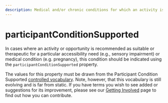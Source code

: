 ```yaml
---
description: Medical and/or chronic conditions for which an activity is suitable
---
```


# participantConditionSupported

In cases where an activity or opportunity is recommended as suitable or therapeutic for a particular accessibility need \(e.g., sensory impairment\) or medical condition \(e.g. pregnancy\), this condition should be indicated using the `participantConditionSupported` property.

The values for this property must be drawn from the Participant Condition Supported [controlled vocabulary](https://disab.herokuapp.com/en/hierarchical_concepts.html). Note, however, that this vocabulary is still evolving and is far from static. If you have terms you wish to see added or suggestions for its improvement, please see our [Getting Involved](../getting-involved.md) page to find out how you can contribute.

